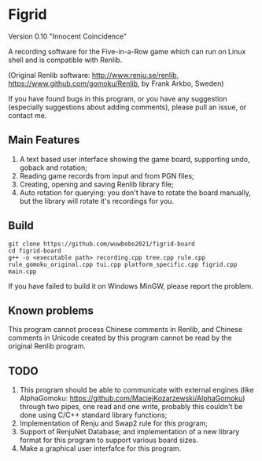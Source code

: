 # Figrid
Version 0.10 "Innocent Coincidence"

A recording software for the Five-in-a-Row game which can run on Linux shell and is compatible with Renlib.

(Original Renlib software: <http://www.renju.se/renlib>, <https://www.github.com/gomoku/Renlib>, by Frank Arkbo, Sweden)

If you have found bugs in this program, or you have any suggestion (especially suggestions about adding comments), please pull an issue, or contact me.

## Main Features
1. A text based user interface showing the game board, supporting undo, goback and rotation;
2. Reading game records from input and from PGN files;
3. Creating, opening and saving Renlib library file;
4. Auto rotation for querying: you don't have to rotate the board manually, but the library will rotate it's recordings for you.

## Build
```
git clone https://github.com/wuwbobo2021/figrid-board
cd figrid-board
g++ -o <executable path> recording.cpp tree.cpp rule.cpp rule_gomoku_original.cpp tui.cpp platform_specific.cpp figrid.cpp main.cpp
```
If you have failed to build it on Windows MinGW, please report the problem.

## Known problems
This program cannot process Chinese comments in Renlib, and Chinese comments in Unicode created by this program cannot be read by the original Renlib program.

## TODO
1. This program should be able to communicate with external engines (like AlphaGomoku: <https://github.com/MaciejKozarzewski/AlphaGomoku>) through two pipes, one read and one write, probably this couldn't be done using C/C++ standard library functions;
2. Implementation of Renju and Swap2 rule for this program;
3. Support of RenjuNet Database; and implementation of a new library format for this program to support various board sizes.
4. Make a graphical user interfafce for this program.

